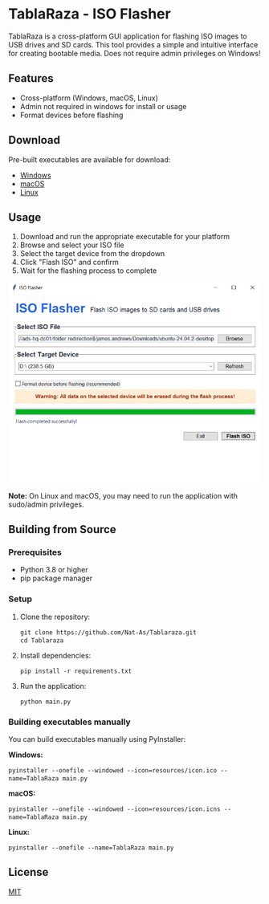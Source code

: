 # TablaRaza - ISO Flasher

TablaRaza is a cross-platform GUI application for flashing ISO images to USB drives and SD cards. This tool provides a simple and intuitive interface for creating bootable media. Does not require admin privileges on Windows!

## Features

- Cross-platform (Windows, macOS, Linux)
- Admin not required in windows for install or usage
- Format devices before flashing

## Download

Pre-built executables are available for download:

- [Windows](https://github.com/Nat-As/Tablaraza/releases/latest/download/TablaRaza-Windows.exe)
- [macOS](https://github.com/Nat-As/Tablaraza/releases/latest/download/TablaRaza-MacOS.dmg)
- [Linux](https://github.com/Nat-As/Tablaraza/releases/latest/download/TablaRaza-Linux)

## Usage

1. Download and run the appropriate executable for your platform
2. Browse and select your ISO file
3. Select the target device from the dropdown
4. Click "Flash ISO" and confirm
5. Wait for the flashing process to complete

![screenshot](doc/screenshot.png)

**Note:** On Linux and macOS, you may need to run the application with sudo/admin privileges.

## Building from Source

### Prerequisites

- Python 3.8 or higher
- pip package manager

### Setup

1. Clone the repository:
   ```
   git clone https://github.com/Nat-As/Tablaraza.git
   cd Tablaraza
   ```

2. Install dependencies:
   ```
   pip install -r requirements.txt
   ```

3. Run the application:
   ```
   python main.py
   ```

### Building executables manually

You can build executables manually using PyInstaller:

**Windows:**
```
pyinstaller --onefile --windowed --icon=resources/icon.ico --name=TablaRaza main.py
```

**macOS:**
```
pyinstaller --onefile --windowed --icon=resources/icon.icns --name=TablaRaza main.py
```

**Linux:**
```
pyinstaller --onefile --name=TablaRaza main.py
```

## License

[MIT](LICENSE)
